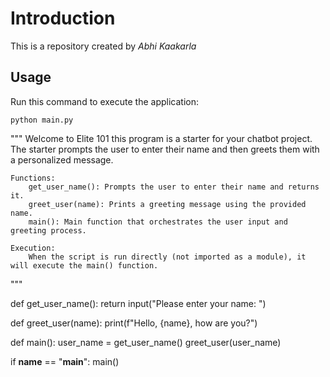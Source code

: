 # Introduction


This is a repository created by *Abhi Kaakarla*


## Usage


Run this command to execute the application:


`python main.py`

"""
    Welcome to Elite 101 this program is a starter for your chatbot project.
    The starter prompts the user to enter their name and then greets them with a personalized message.

    Functions:
        get_user_name(): Prompts the user to enter their name and returns it.
        greet_user(name): Prints a greeting message using the provided name.
        main(): Main function that orchestrates the user input and greeting process.

    Execution:
        When the script is run directly (not imported as a module), it will execute the main() function.
"""


def get_user_name():
    return input("Please enter your name: ")

def greet_user(name):
    print(f"Hello, {name}, how are you?")

def main():
    user_name = get_user_name()
    greet_user(user_name)

if __name__ == "__main__":
    main()
 

```

